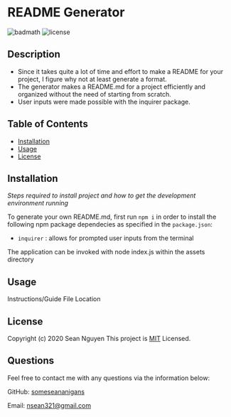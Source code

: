 # README Generator

![badmath](https://img.shields.io/github/languages/top/nielsenjared/badmath)
![license](https://img.shields.io/badge/license-MIT-brightgreen)

## Description

- Since it takes quite a lot of time and effort to make a README for your project, I figure why not at least generate a format.
- The generator makes a README.md for a project efficiently and organized without the need of starting from scratch. 
- User inputs were made possible with the inquirer package. 

## Table of Contents

- [Installation](#installation)
- [Usage](#usage)
- [License](#license)

## Installation

*Steps required to install project and how to get the development environment running*

To generate your own README.md, first run ```npm i``` in order to install the following npm package dependecies as specified in the  ```package.json```:
- ```inquirer``` : allows for prompted user inputs from the terminal 

The application can be invoked with node index.js within the assets directory

## Usage

Instructions/Guide
File Location

## License

Copyright (c) 2020 Sean Nguyen
This project is [MIT](https://choosealicense.com/licenses/mit/) Licensed.

## Questions

Feel free to contact me with any questions via the information below:

GitHub: [someseananigans](https://github.com/someseananigans)

Email: nsean321@gmail.com